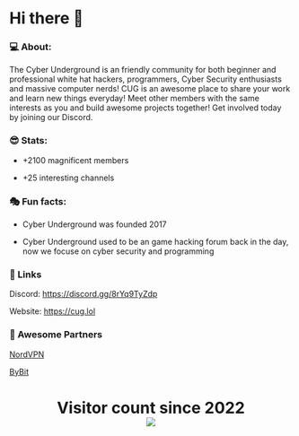 # Hi there 👋

### 💻 About:
The Cyber Underground is an friendly community for both beginner and professional white hat hackers, programmers, Cyber Security enthusiasts and massive computer nerds! CUG is an awesome place to share your work and learn new things everyday! Meet other members with the same interests as you and build awesome projects together! Get involved today by joining our Discord.

### 😎 Stats:
* +2100 magnificent members

* +25 interesting channels

### 🎭 Fun facts:
* Cyber Underground was founded 2017

* Cyber Underground used to be an game hacking forum back in the day, now we focuse on cyber security and programming

### 👥 Links
Discord: https://discord.gg/8rYq9TyZdp

Website: https://cug.lol

### 🤝 Awesome Partners
[NordVPN](https://go.nordvpn.net/SH4an)

[ByBit](https://partner.bybit.com/b/CUG )

<p> 
  <h1 align="center">Visitor count since 2022<br>
  <img src="https://profile-counter.glitch.me/Cyber-Underground/count.svg" />
    </h1>
</p>

